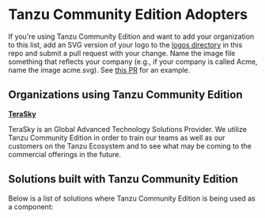 # Tanzu Community Edition Adopters

If you're using Tanzu Community Edition and want to add your organization to this list, add an SVG version of your logo to the [logos directory](./logos) in this repo and submit a pull request with your change. Name the image file something that reflects your company (e.g., if your company is called Acme, name the image acme.svg). See [this PR](https://github.com/vmware-tanzu/carvel/pull/280) for an example.

## Organizations using Tanzu Community Edition
  
**[TeraSky](https://terasky.com/)**

TeraSky is an Global Advanced Technology Solutions Provider. We utilize Tanzu Community Edition in order to train our teams as well as our customers on the Tanzu Ecosystem and to see what may be coming to the commercial offerings in the future.
  
## Solutions built with Tanzu Community Edition

Below is a list of solutions where Tanzu Community Edition is being used as a component:
